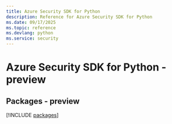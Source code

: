 ```yaml
---
title: Azure Security SDK for Python
description: Reference for Azure Security SDK for Python
ms.date: 09/17/2025
ms.topic: reference
ms.devlang: python
ms.service: security
---
```

# Azure Security SDK for Python - preview
## Packages - preview
[!INCLUDE [packages](security-index.md)]